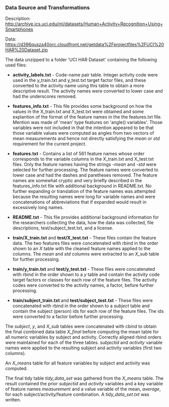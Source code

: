 ### Data Source and Transformations

Description: http://archive.ics.uci.edu/ml/datasets/Human+Activity+Recognition+Using+Smartphones

Data: https://d396qusza40orc.cloudfront.net/getdata%2Fprojectfiles%2FUCI%20HAR%20Dataset.zip

The data unzipped to a folder 'UCI HAR Dataset' containing the following used files:

 * **activity_labels.txt** - Code-name pair table. Integer activity code were used in the y_train.txt and y_test.txt target factor files, and these converted to the activity name using this table to obtain a more descriptive result. The activity names were converted to lower case and had the underscores removed.

 * **features_info.txt** - This file provides some background on how the values in the X_train.txt and X_test.txt were obtained and some explantion of the format of the feature names in the the features.txt file. Mention was made of 'mean' type features on 'angle() variables'. Those variables were not included in that the intention appeared to be that those variable values were computed as angles from two vectors of mean measurements and hence not directly satisfying the *mean* or *std* requirement for the current project.

 * **features.txt** - Contains a list of 561 feature names whose order corresponds to the variable columns in the X_train.txt and X_test.txt files. Only the feature names having the strings *-mean* and *-std* were selected for further processing. The feature names were converted to lower case and had the dashes and paretheses removed. The feature names are somewhat cryptic and very briefly described in the features_info.txt file with additional background in README.txt. No further expanding or translation of the feature names was attempted because the resulting names were long for variable names and were concatenations of abbreviations that if expanded would result in excessively long names.

 * **README.txt** - This file provides additional background information for the researchers collecting the data, how the data was collected, file descriptions, 
test/subject_test.txt, and a license.

 * **train/X_train.txt** and **test/X_test.txt** - These files contain the feature data. The two features files were concatenated with rbind in the order shown to an *X* table with the cleaned feature names applied to the columns. The *mean* and *std* columns were extracted to an *X_sub* table for further processing.
 
 * **train/y_train.txt** and **test/y_test.txt** - These files were concatenated with rbind in the order shown to a *y* table and contain the activity code target factors or classes for each row of the feature files. The activity codes were converted to the activity names, a factor, before further processing.

 * **train/subject_train.txt** and **test/subject_test.txt** - These files were concatenated with rbind in the order shown to a *subject* table and contain the subject (person) ids for each row of the feature files. The ids were converted to a factor before further processing.

The *subject*, *y*, and *X_sub* tables were concatenated with cbind to obtain the final combined data table *X_final* before computing the mean table for all numeric variables by subject and activity. Correctly aligned rbind orders were maintained for each of the three tables. *subjectid* and *activity* variable names were applied to the resulting subject and activity variables (first two columns).

An *X_means* table for all feature variables by subject and activity was computed.

The final tidy table *tidy_data_set* was gathered from the *X_means* table. The result contained the prior *subjectid* and *activity* variables and a key variable of feature names *measurement* and a value variable of the mean, *average*, for each subject/activity/feature combination. A *tidy_data_set.txt* was written.

